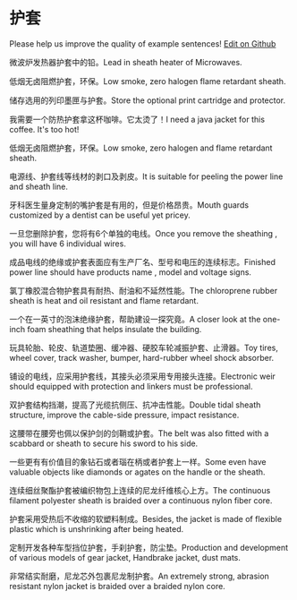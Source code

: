 # 护套

Please help us improve the quality of example sentences! [Edit on Github](https://github.com/jiyushe/jiyu-example-sentence-source/blob/main/chinese/hutao.md)

<p><span class="chinese">微波炉发热器护套中的铅。</span><span class="english">Lead in sheath heater of Microwaves.</span></p>

<p><span class="chinese">低烟无卤阻燃护套，环保。</span><span class="english">Low smoke, zero halogen flame retardant sheath.</span></p>

<p><span class="chinese">储存选用的列印墨匣与护套。</span><span class="english">Store the optional print cartridge and protector.</span></p>

<p><span class="chinese">我需要一个防热护套拿这杯咖啡。它太烫了！</span><span class="english">I need a java jacket for this coffee. It's too hot!</span></p>

<p><span class="chinese">低烟无卤阻燃护套，环保。</span><span class="english">Low smoke, zero halogen and flame retardant sheath.</span></p>

<p><span class="chinese">电源线、护套线等线材的剥口及剥皮。</span><span class="english">It is suitable for peeling the power line and sheath line.</span></p>

<p><span class="chinese">牙科医生量身定制的嘴护套是有用的，但是价格昂贵。</span><span class="english">Mouth guards customized by a dentist can be useful yet pricey.</span></p>

<p><span class="chinese">一旦您删除护套，您将有6个单独的电线。</span><span class="english">Once you remove the sheathing , you will have 6 individual wires.</span></p>

<p><span class="chinese">成品电线的绝缘或护套表面应有生产厂名、型号和电压的连续标志。</span><span class="english">Finished power line should have products name , model and voltage signs.</span></p>

<p><span class="chinese">氯丁橡胶混合物护套具有耐热、耐油和不延然性能。</span><span class="english">The chloroprene rubber sheath is heat and oil resistant and flame retardant.</span></p>

<p><span class="chinese">一个在一英寸的泡沫绝缘护套，帮助建设一探究竟。</span><span class="english">A closer look at the one-inch foam sheathing that helps insulate the building.</span></p>

<p><span class="chinese">玩具轮胎、轮皮、轨道垫圈、缓冲器、硬胶车轮减振护套、止滑器。</span><span class="english">Toy tires, wheel cover, track washer, bumper, hard-rubber wheel shock absorber.</span></p>

<p><span class="chinese">铺设的电线，应采用护套线，其接头必须采用专用接头连接。</span><span class="english">Electronic weir should equipped with protection and linkers must be professional.</span></p>

<p><span class="chinese">双护套结构挡潮，提高了光缆抗侧压、抗冲击性能。</span><span class="english">Double tidal sheath structure, improve the cable-side pressure, impact resistance.</span></p>

<p><span class="chinese">这腰带在腰旁也佩以保护剑的剑鞘或护套。</span><span class="english">The belt was also fitted with a scabbard or sheath to secure his sword to his side.</span></p>

<p><span class="chinese">一些更有有价值目的象钻石或者瑙在柄或者护套上一样。</span><span class="english">Some even have valuable objects like diamonds or agates on the handle or the sheath.</span></p>

<p><span class="chinese">连续细丝聚酯护套被编织物包上连续的尼龙纤维核心上方。</span><span class="english">The continuous filament polyester sheath is braided over a continuous nylon fiber core.</span></p>

<p><span class="chinese">护套采用受热后不收缩的软塑料制成。</span><span class="english">Besides, the jacket is made of flexible plastic which is unshrinking after being heated.</span></p>

<p><span class="chinese">定制开发各种车型挡位护套，手刹护套，防尘垫。</span><span class="english">Production and development of various models of gear jacket, Handbrake jacket, dust mats.</span></p>

<p><span class="chinese">非常结实耐磨，尼龙芯外包裹尼龙制护套。</span><span class="english">An extremely strong, abrasion resistant nylon jacket is braided over a braided nylon core.</span></p>

